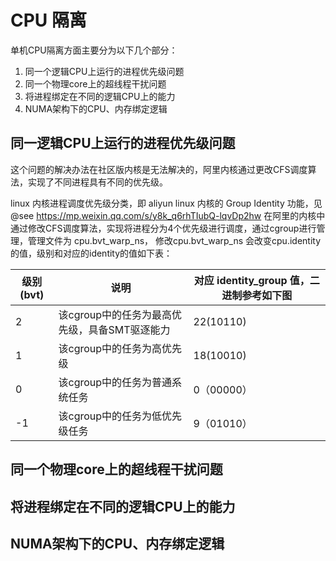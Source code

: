 

# CPU 隔离
单机CPU隔离方面主要分为以下几个部分：
1. 同一个逻辑CPU上运行的进程优先级问题
2. 同一个物理core上的超线程干扰问题
3. 将进程绑定在不同的逻辑CPU上的能力
4. NUMA架构下的CPU、内存绑定逻辑

## 同一逻辑CPU上运行的进程优先级问题
这个问题的解决办法在社区版内核是无法解决的，阿里内核通过更改CFS调度算法，实现了不同进程具有不同的优先级。

linux 内核进程调度优先级分类，即 aliyun linux 内核的 Group Identity 功能，见 @see https://mp.weixin.qq.com/s/y8k_q6rhTIubQ-lqvDp2hw
在阿里的内核中通过修改CFS调度算法，实现将进程分为4个优先级进行调度，通过cgroup进行管理，管理文件为 cpu.bvt_warp_ns，
修改cpu.bvt_warp_ns 会改变cpu.identity的值，级别和对应的identity的值如下表：

| 级别(bvt) | 说明 | 对应 identity_group 值，二进制参考如下图 |
| --- | --- |------------------------------|
| 2 | 该cgroup中的任务为最高优先级，具备SMT驱逐能力 | 22(10110)                    |
| 1 | 该cgroup中的任务为高优先级 | 18(10010)                    |
| 0 | 该cgroup中的任务为普通系统任务 | 0（00000）|
| -1 | 该cgroup中的任务为低优先级任务 | 9（01010）|


## 同一个物理core上的超线程干扰问题




## 将进程绑定在不同的逻辑CPU上的能力




## NUMA架构下的CPU、内存绑定逻辑


